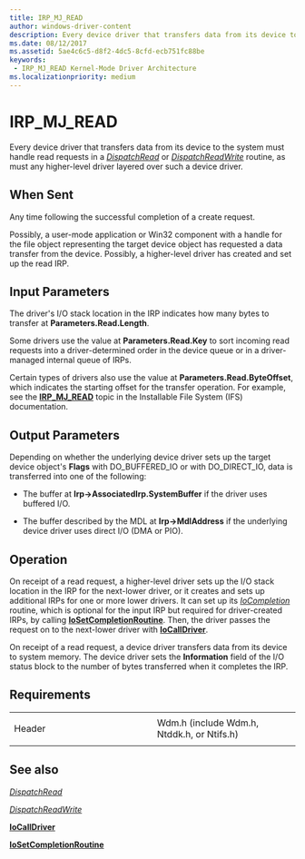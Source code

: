 ```yaml
---
title: IRP_MJ_READ
author: windows-driver-content
description: Every device driver that transfers data from its device to the system must handle read requests in a DispatchRead or DispatchReadWrite routine, as must any higher-level driver layered over such a device driver.
ms.date: 08/12/2017
ms.assetid: 5ae4c6c5-d8f2-4dc5-8cfd-ecb751fc88be
keywords:
 - IRP_MJ_READ Kernel-Mode Driver Architecture
ms.localizationpriority: medium
---
```


# IRP\_MJ\_READ


Every device driver that transfers data from its device to the system must handle read requests in a [*DispatchRead*](https://msdn.microsoft.com/library/windows/hardware/ff543376) or [*DispatchReadWrite*](https://msdn.microsoft.com/library/windows/hardware/ff543381) routine, as must any higher-level driver layered over such a device driver.

When Sent
---------

Any time following the successful completion of a create request.

Possibly, a user-mode application or Win32 component with a handle for the file object representing the target device object has requested a data transfer from the device. Possibly, a higher-level driver has created and set up the read IRP.

## Input Parameters


The driver's I/O stack location in the IRP indicates how many bytes to transfer at **Parameters.Read.Length**.

Some drivers use the value at **Parameters.Read.Key** to sort incoming read requests into a driver-determined order in the device queue or in a driver-managed internal queue of IRPs.

Certain types of drivers also use the value at **Parameters.Read.ByteOffset**, which indicates the starting offset for the transfer operation. For example, see the [**IRP\_MJ\_READ**](https://msdn.microsoft.com/library/windows/hardware/ff549327) topic in the Installable File System (IFS) documentation.

## Output Parameters


Depending on whether the underlying device driver sets up the target device object's **Flags** with DO\_BUFFERED\_IO or with DO\_DIRECT\_IO, data is transferred into one of the following:

-   The buffer at **Irp-&gt;AssociatedIrp.SystemBuffer** if the driver uses buffered I/O.

-   The buffer described by the MDL at **Irp-&gt;MdlAddress** if the underlying device driver uses direct I/O (DMA or PIO).

Operation
---------

On receipt of a read request, a higher-level driver sets up the I/O stack location in the IRP for the next-lower driver, or it creates and sets up additional IRPs for one or more lower drivers. It can set up its [*IoCompletion*](https://msdn.microsoft.com/library/windows/hardware/ff548354) routine, which is optional for the input IRP but required for driver-created IRPs, by calling [**IoSetCompletionRoutine**](https://msdn.microsoft.com/library/windows/hardware/ff549679). Then, the driver passes the request on to the next-lower driver with [**IoCallDriver**](https://msdn.microsoft.com/library/windows/hardware/ff548336).

On receipt of a read request, a device driver transfers data from its device to system memory. The device driver sets the **Information** field of the I/O status block to the number of bytes transferred when it completes the IRP.

Requirements
------------

<table>
<colgroup>
<col width="50%" />
<col width="50%" />
</colgroup>
<tbody>
<tr class="odd">
<td><p>Header</p></td>
<td>Wdm.h (include Wdm.h, Ntddk.h, or Ntifs.h)</td>
</tr>
</tbody>
</table>

## See also


[*DispatchRead*](https://msdn.microsoft.com/library/windows/hardware/ff543376)

[*DispatchReadWrite*](https://msdn.microsoft.com/library/windows/hardware/ff543381)

[**IoCallDriver**](https://msdn.microsoft.com/library/windows/hardware/ff548336)

[**IoSetCompletionRoutine**](https://msdn.microsoft.com/library/windows/hardware/ff549679)

 

 




